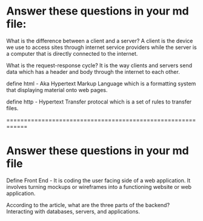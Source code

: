 # Answer these questions in your md file:

What is the difference between a client and a server? A client is the device we use to access sites through internet service providers while the server is a computer that is directly connected to the internet.

What is the request-response cycle? It is the way clients and servers send data which has a header and body through the internet to each other.

define html - Aka Hypertext Markup Language which is a formatting system that displaying material onto web pages.

define http - Hypertext Transfer protocal which is a set of rules to transfer files.

============================================================

# Answer these questions in your md file

Define Front End - It is coding the user facing side of a web application. It involves turning mockups or wireframes into a functioning website or web application.

According to the article, what are the three parts of the backend? Interacting with databases, servers, and applications.